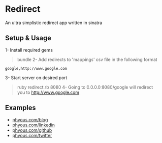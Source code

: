 Redirect
=====

An ultra simplistic redirect app written in sinatra

## Setup & Usage
1- Install required gems
> bundle
2- Add redirects to 'mappings' csv file in the following format
```
google,http://www.google.com
```
3- Start server on desired port
> ruby redirect.rb 8080
4- Going to 0.0.0.0:8080/google will redirect you to http://www.google.com

## Examples
* [phyous.com/blog](http://www.phyous.com/blog)
* [phyous.com/linkedin](http://www.phyous.com/linkedin)
* [phyous.com/github](http://www.phyous.com/github)
* [phyous.com/twitter](http://www.phyous.com/twitter)
